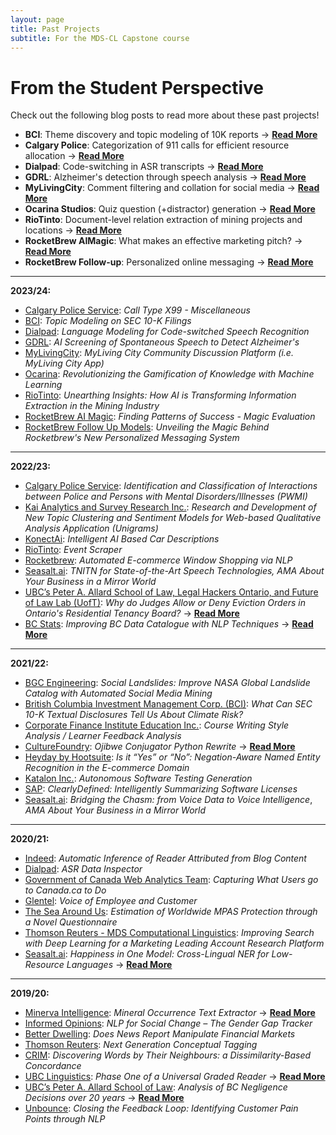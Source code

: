 ```yaml
---
layout: page
title: Past Projects
subtitle: For the MDS-CL Capstone course
---
```


# From the Student Perspective

Check out the following blog posts to read more about these past projects!

* **BCI**: Theme discovery and topic modeling of 10K reports → [**Read More**](https://medium.com/@billchou1888/unlocking-insights-from-sec-10-k-filings-our-journey-with-topic-modeling-2b2a6a86409f)
* **Calgary Police**: Categorization of 911 calls for efficient resource allocation → [**Read More**](https://docs.google.com/document/d/1KSYO6jOxgNS3eNeBWtKGDZKLI8cDoRdZq09mjiHFU78/edit?pli=1)
* **Dialpad**: Code-switching in ASR transcripts → [**Read More**](https://medium.com/@cheyannelhy/enhancing-speech-recognition-for-code-switching-our-journey-a8b4ce4aaf3e)
* **GDRL**: Alzheimer's detection through speech analysis → [**Read More**](https://medium.com/@nguyentranminh/cognitive-assessment-and-role-of-computational-linguistics-a3d1a86eb3c2)
* **MyLivingCity**: Comment filtering and collation for social media → [**Read More**](https://medium.com/@mamuyuan2000/our-journey-with-mylivingcity-104c5d89109b)
* **Ocarina Studios**: Quiz question (+distractor) generation → [**Read More**](https://medium.com/@coloteong20/revolutionizing-the-gamification-of-knowledge-with-machine-learning-aeccaf5d786c)
* **RioTinto**: Document-level relation extraction of mining projects and locations → [**Read More**](https://medium.com/@lmcwlp/unearthing-insights-how-ai-is-transforming-information-extraction-in-the-mining-industry-34dde84a3bb5)
* **RocketBrew AIMagic**: What makes an effective marketing pitch? → [**Read More**](https://medium.com/@zenonhrabowsky/3b411d853f9e)
* **RocketBrew Follow-up**: Personalized online messaging → [**Read More**](https://medium.com/@haochen.he/unveiling-the-magic-behind-rocketbrews-new-personalized-messaging-system-05a13357e37f)

___

**2023/24:**
* [Calgary Police Service](https://www.calgary.ca/cps.html): _Call Type X99 - Miscellaneous_
* [BCI](https://www.bci.ca/): _Topic Modeling on SEC 10-K Filings_
* [Dialpad](https://www.dialpad.com/): _Language Modeling for Code-switched Speech Recognition_
* [GDRL](https://geriatrics.med.ubc.ca/research.php): _AI Screening of Spontaneous Speech to Detect Alzheimer's_
* [MyLivingCity](): _MyLiving City Community Discussion Platform (i.e. MyLiving City App)_
* [Ocarina](https://www.ocarinastudios.com/): _Revolutionizing the Gamification of Knowledge with Machine Learning_
* [RioTinto](https://www.riotinto.com/): _Unearthing Insights: How AI is Transforming Information Extraction in the Mining Industry_
* [RocketBrew AI Magic](https://www.therocketbrew.com/): _Finding Patterns of Success - Magic Evaluation_
* [RocketBrew Follow Up Models](https://www.therocketbrew.com/): _Unveiling the Magic Behind Rocketbrew's New Personalized Messaging System_

___

**2022/23:**  
* [Calgary Police Service](https://www.calgary.ca/cps.html): _Identification and Classification of Interactions between Police and Persons with Mental Disorders/Illnesses (PWMI)_
* [Kai Analytics and Survey Research Inc.](https://www.kaianalytics.com/): _Research and Development of New Topic Clustering and Sentiment Models for Web-based Qualitative Analysis Application (Unigrams)_
* [KonectAi](https://www.konect.ai/): _Intelligent AI Based Car Descriptions_
* [RioTinto](https://www.riotinto.com/): _Event Scraper_
* [Rocketbrew](https://www.therocketbrew.com/): _Automated E-commerce Window Shopping via NLP_
* [Seasalt.ai](https://seasalt.ai/): _TNITN for State-of-the-Art Speech Technologies,_ _AMA About Your Business in a Mirror World_
* [UBC’s Peter A. Allard School of Law, Legal Hackers Ontario, and Future of Law Lab (UofT)](https://www.law.utoronto.ca/student-life/student-clubs-and-events/legal-hackers): _Why do Judges Allow or Deny Eviction Orders in Ontario's Residential Tenancy Board?_ → [**Read More**](https://ubc-mdscl.github.io/2023-09-26-lorem-ipsum/)
* [BC Stats](https://www2.gov.bc.ca/gov/content/data/about-data-management/bc-stats): _Improving BC Data Catalogue with NLP Techniques_ → [**Read More**](https://ubc-mdscl.github.io/2023-10-06-lorem-ipsum/)

___

**2021/22:**
* [BGC Engineering](https://www.bgcengineering.ca/): _Social Landslides: Improve NASA Global Landslide Catalog with Automated Social Media Mining_
* [British Columbia Investment Management Corp. (BCI)](https://www.bci.ca/): _What Can SEC 10-K Textual Disclosures Tell Us About Climate Risk?_
* [Corporate Finance Institute Education Inc.](https://corporatefinanceinstitute.com/): _Course Writing Style Analysis / Learner Feedback Analysis_
* [CultureFoundry](https://www.culturefoundry.com/): _Ojibwe Conjugator Python Rewrite_ → [**Read More**](https://ubc-mdscl.github.io/2022-08-25-lorem-ipsum/)
* [Heyday by Hootsuite](https://heyday.hootsuite.com/about-us/): _Is it “Yes” or “No”: Negation-Aware Named Entity Recognition in the E-commerce Domain_
* [Katalon Inc.](https://katalon.com/): _Autonomous Software Testing Generation_
* [SAP](https://www.sap.com/canada/index.html): _ClearlyDefined: Intelligently Summarizing Software Licenses_
* [Seasalt.ai](https://seasalt.ai/): _Bridging the Chasm: from Voice Data to Voice Intelligence_, _AMA About Your Business in a Mirror World_

___

**2020/21:**
* [Indeed](https://ca.indeed.com/): _Automatic Inference of Reader Attributed from Blog Content_
* [Dialpad](https://www.dialpad.com/): _ASR Data Inspector_
* [Government of Canada Web Analytics Team](https://www.canada.ca/en/analytics.html): _Capturing What Users go to Canada.ca to Do_
* [Glentel](https://www.glentel.com/home): _Voice of Employee and Customer_
* [The Sea Around Us](https://www.seaaroundus.org/): _Estimation of Worldwide MPAS Protection through a Novel Questionnaire_
* [Thomson Reuters - MDS Computational Linguistics](https://www.thomsonreuters.ca/en.html): _Improving Search with Deep Learning for a Marketing Leading Account Research Platform_
* [Seasalt.ai](https://seasalt.ai/): _Happiness in One Model: Cross-Lingual NER for Low-Resource Languages_ → [**Read More**](https://ubc-mdscl.github.io/2021-08-13-lorem-ipsum/)

___

**2019/20:**
* [Minerva Intelligence](https://www.gominerva.com/): _Mineral Occurrence Text Extractor_ → [**Read More**](https://ubc-mdscl.github.io/2020-10-06-lorem-ipsum/)
* [Informed Opinions](https://informedopinions.org/): _NLP for Social Change – The Gender Gap Tracker_
* [Better Dwelling](https://betterdwelling.com/): _Does News Report Manipulate Financial Markets_
* [Thomson Reuters](https://www.thomsonreuters.ca/en.html): _Next Generation Conceptual Tagging_
* [CRIM](https://www.crim.ca/en/): _Discovering Words by Their Neighbours: a Dissimilarity-Based Concordance_
* [UBC Linguistics](https://linguistics.ubc.ca/): _Phase One of a Universal Graded Reader_ → [**Read More**](https://ubc-mdscl.github.io/2021-08-13-lorem-ipsum-1/)
* [UBC’s Peter A. Allard School of Law](https://allard.ubc.ca/): _Analysis of BC Negligence Decisions over 20 years_ → [**Read More**](https://ubc-mdscl.github.io/2020-10-06-lorem-ipsum-1/)
* [Unbounce](https://unbounce.com/): _Closing the Feedback Loop: Identifying Customer Pain Points through NLP_

